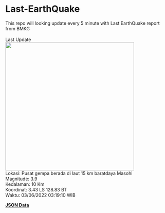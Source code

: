 # Last-EarthQuake
This repo will looking update every 5 minute with Last EarthQuake report from BMKG
<br>
<br>
Last Update
<br>
<img src="https://ews.bmkg.go.id/TEWS/data/20220603031910.mmi.jpg" width="400"/>
<br>
Lokasi: Pusat gempa berada di laut 15 km baratdaya Masohi <br>
Magnitude: 3.9 <br>
Kedalaman: 10 Km <br>
Koordinat: 3.43 LS 128.83 BT <br>
Waktu: 03/06/2022 03:19:10 WIB <br>

<a href="./data/data.json">**JSON Data**</a>
